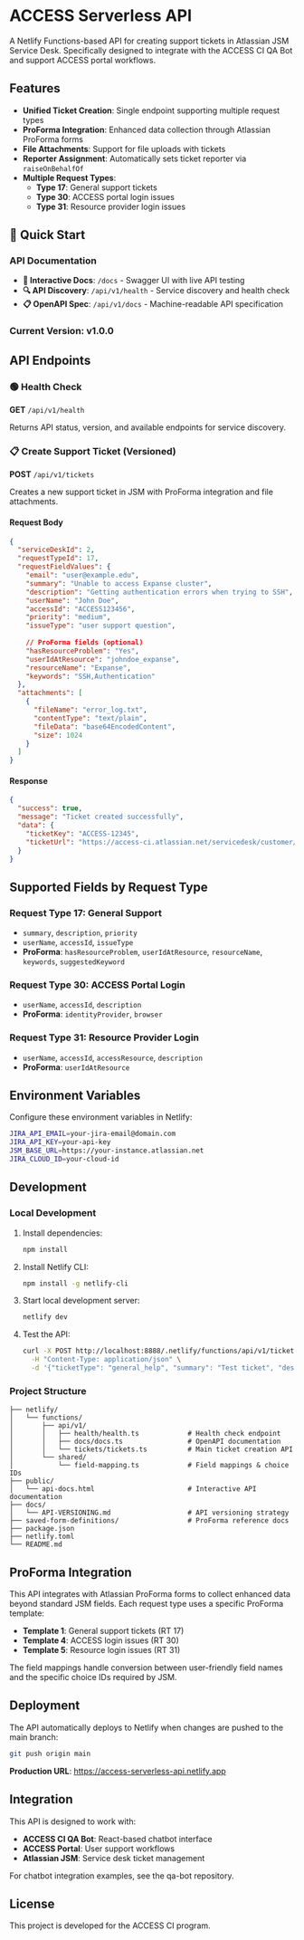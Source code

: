 # ACCESS Serverless API

A Netlify Functions-based API for creating support tickets in Atlassian JSM Service Desk. Specifically designed to integrate with the ACCESS CI QA Bot and support ACCESS portal workflows.

## Features

- **Unified Ticket Creation**: Single endpoint supporting multiple request types
- **ProForma Integration**: Enhanced data collection through Atlassian ProForma forms
- **File Attachments**: Support for file uploads with tickets
- **Reporter Assignment**: Automatically sets ticket reporter via `raiseOnBehalfOf`
- **Multiple Request Types**:
  - **Type 17**: General support tickets
  - **Type 30**: ACCESS portal login issues
  - **Type 31**: Resource provider login issues

## 🚀 Quick Start

### API Documentation
- **📖 Interactive Docs**: `/docs` - Swagger UI with live API testing
- **🔍 API Discovery**: `/api/v1/health` - Service discovery and health check
- **📋 OpenAPI Spec**: `/api/v1/docs` - Machine-readable API specification

### Current Version: v1.0.0

## API Endpoints

### 🟢 Health Check
**GET** `/api/v1/health`

Returns API status, version, and available endpoints for service discovery.

### 📋 Create Support Ticket (Versioned)
**POST** `/api/v1/tickets`

Creates a new support ticket in JSM with ProForma integration and file attachments.


#### Request Body

```json
{
  "serviceDeskId": 2,
  "requestTypeId": 17,
  "requestFieldValues": {
    "email": "user@example.edu",
    "summary": "Unable to access Expanse cluster",
    "description": "Getting authentication errors when trying to SSH",
    "userName": "John Doe",
    "accessId": "ACCESS123456",
    "priority": "medium",
    "issueType": "user support question",
    
    // ProForma fields (optional)
    "hasResourceProblem": "Yes",
    "userIdAtResource": "johndoe_expanse",
    "resourceName": "Expanse",
    "keywords": "SSH,Authentication"
  },
  "attachments": [
    {
      "fileName": "error_log.txt",
      "contentType": "text/plain",
      "fileData": "base64EncodedContent",
      "size": 1024
    }
  ]
}
```

#### Response

```json
{
  "success": true,
  "message": "Ticket created successfully",
  "data": {
    "ticketKey": "ACCESS-12345",
    "ticketUrl": "https://access-ci.atlassian.net/servicedesk/customer/portal/1/ACCESS-12345"
  }
}
```

## Supported Fields by Request Type

### Request Type 17: General Support
- `summary`, `description`, `priority`
- `userName`, `accessId`, `issueType`
- **ProForma**: `hasResourceProblem`, `userIdAtResource`, `resourceName`, `keywords`, `suggestedKeyword`

### Request Type 30: ACCESS Portal Login
- `userName`, `accessId`, `description`
- **ProForma**: `identityProvider`, `browser`

### Request Type 31: Resource Provider Login
- `userName`, `accessId`, `accessResource`, `description`
- **ProForma**: `userIdAtResource`

## Environment Variables

Configure these environment variables in Netlify:

```bash
JIRA_API_EMAIL=your-jira-email@domain.com
JIRA_API_KEY=your-api-key
JSM_BASE_URL=https://your-instance.atlassian.net
JIRA_CLOUD_ID=your-cloud-id
```

## Development

### Local Development

1. Install dependencies:
   ```bash
   npm install
   ```

2. Install Netlify CLI:
   ```bash
   npm install -g netlify-cli
   ```

3. Start local development server:
   ```bash
   netlify dev
   ```

4. Test the API:
   ```bash
   curl -X POST http://localhost:8888/.netlify/functions/api/v1/tickets \
     -H "Content-Type: application/json" \
     -d '{"ticketType": "general_help", "summary": "Test ticket", "description": "Test description", "email": "test@example.com"}'
   ```

### Project Structure

```
├── netlify/
│   └── functions/
│       ├── api/v1/
│       │   ├── health/health.ts            # Health check endpoint
│       │   ├── docs/docs.ts                # OpenAPI documentation  
│       │   └── tickets/tickets.ts          # Main ticket creation API
│       └── shared/
│           └── field-mapping.ts            # Field mappings & choice IDs
├── public/
│   └── api-docs.html                       # Interactive API documentation
├── docs/
│   └── API-VERSIONING.md                   # API versioning strategy
├── saved-form-definitions/                 # ProForma reference docs
├── package.json
├── netlify.toml
└── README.md
```

## ProForma Integration

This API integrates with Atlassian ProForma forms to collect enhanced data beyond standard JSM fields. Each request type uses a specific ProForma template:

- **Template 1**: General support tickets (RT 17)
- **Template 4**: ACCESS login issues (RT 30)  
- **Template 5**: Resource login issues (RT 31)

The field mappings handle conversion between user-friendly field names and the specific choice IDs required by JSM.

## Deployment

The API automatically deploys to Netlify when changes are pushed to the main branch:

```bash
git push origin main
```

**Production URL**: https://access-serverless-api.netlify.app

## Integration

This API is designed to work with:
- **ACCESS CI QA Bot**: React-based chatbot interface
- **ACCESS Portal**: User support workflows
- **Atlassian JSM**: Service desk ticket management

For chatbot integration examples, see the qa-bot repository.

## License

This project is developed for the ACCESS CI program.
